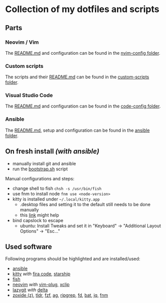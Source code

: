 # Collection of my dotfiles and scripts


## Parts


### Neovim / Vim
 The [README.md](./.config/nvim/README.md) and configuration can be found in the [nvim-config folder](./.config/nvim).


### Custom scripts

The scripts and their [README.md](./custom-scripts/README.md) can be found in the [custom-scripts folder](./custom-scripts).


### Visual Studio Code

The [README.md](./.config/Code/User/README.md) and configuration can be found in the [code-config folder](./config/Coder/User).


### Ansible

The [README.md](./ansible/README.md), setup and configuration can be found in the [ansible folder](./ansible).


## On fresh install _(with ansible)_

* manually install git and ansible
* run the [bootstrap.sh](./ansible/bootstrap.sh) script

Manual configurations and steps:
* change shell to fish `chsh -s /usr/bin/fish`
* use fnm to install node `fnm use <node-version>`
* kitty is installed under `~/.local/kitty.app`
  * .desktop files and setting it to the default still needs to be done manually
  * this [link](https://sw.kovidgoyal.net/kitty/binary.html#desktop-integration-on-linux) might help
* bind capslock to escape
  * ubuntu: Install Tweaks and set it in "Keyboard" -> "Additional Layout Options" -> "Esc..."


## Used software

Following programs should be highlighted and are installed/used:
* [ansible](https://github.com/ansible/ansible)
* [kitty](https://github.com/kovidgoyal/kitty) _with_ [fira code](https://github.com/tonsky/FiraCode), [starship](https://github.com/starship/starship)
* [fish](https://github.com/fish-shell/fish-shell)
* [neovim](https://github.com/neovim/neovim) _with_ [vim-plug](https://github.com/junegunn/vim-plug), [xclip](https://wiki.ubuntuusers.de/xclip/)
* [lazygit](https://github.com/jesseduffield/lazygit) _with_ [delta](https://github.com/dandavison/delta)
* [zoxide (z)](https://github.com/ajeetdsouza/zoxide), [tldr](https://github.com/tldr-pages/tldr), [fzf](https://github.com/junegunn/fzf), [ag](https://github.com/ggreer/the_silver_searcher), [ripgrep](https://github.com/BurntSushi/ripgrep), [fd](https://github.com/sharkdp/fd), [bat](https://github.com/sharkdp/bat), [jq](https://github.com/stedolan/jq), [fnm](https://github.com/Schniz/fnm)
